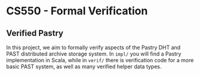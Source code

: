 # CS550 - Formal Verification 
## Verified Pastry
In this project, we aim to formally verify aspects of the Pastry DHT and PAST distributed archive storage system. In `impl/` you will find a Pastry implementation in Scala, while in `verif/` there is verification code for a more basic PAST system, as well as many verified helper data types.  

